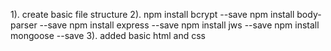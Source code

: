 1).
create basic file structure
2).
npm install bcrypt --save
npm install body-parser --save
npm install express --save
npm install jws --save
npm install mongoose --save
3).
added basic html and css